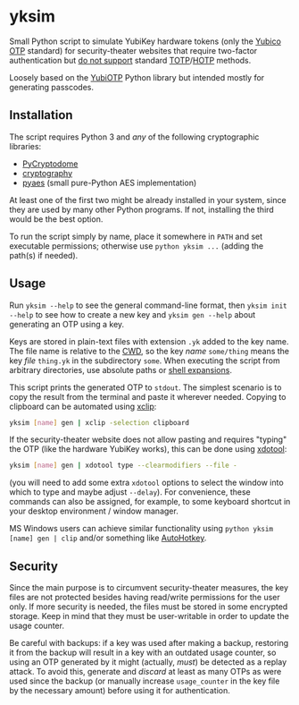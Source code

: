 # yksim

Small Python script to simulate YubiKey hardware tokens (only the [Yubico OTP](https://docs.yubico.com/yesdk/users-manual/application-otp/yubico-otp.html) standard) for security-theater websites that require two-factor authentication but [do not support](https://help.duo.com/s/article/7871) standard [TOTP](https://en.wikipedia.org/wiki/Time-based_one-time_password)/[HOTP](https://en.wikipedia.org/wiki/HMAC-based_one-time_password) methods.

Loosely based on the [YubiOTP](https://pypi.org/project/YubiOTP/) Python library but intended mostly for generating passcodes.


## Installation

The script requires Python 3 and *any* of the following cryptographic libraries:
- [PyCryptodome](https://pypi.org/project/pycryptodome/)
- [cryptography](https://pypi.org/project/cryptography/)
- [pyaes](https://pypi.org/project/pyaes/) (small pure-Python AES implementation)

At least one of the first two might be already installed in your system, since they are used by many other Python programs. If not, installing the third would be the best option.

To run the script simply by name, place it somewhere in `PATH` and set executable permissions; otherwise use `python yksim ...` (adding the path(s) if needed).


## Usage

Run `yksim --help` to see the general command-line format, then `yksim init --help` to see how to create a new key and `yksim gen --help` about generating an OTP using a key.

Keys are stored in plain-text files with extension `.yk` added to the key name. The file name is relative to the [CWD](https://en.wikipedia.org/wiki/Working_directory), so the key *name* `some/thing` means the key *file* `thing.yk` in the subdirectory `some`. When executing the script from arbitrary directories, use absolute paths or [shell expansions](https://tldp.org/LDP/Bash-Beginners-Guide/html/sect_03_04.html).

This script prints the generated OTP to `stdout`. The simplest scenario is to copy the result from the terminal and paste it wherever needed. Copying to clipboard can be automated using [xclip](https://github.com/astrand/xclip/blob/master/README):
```sh
yksim [name] gen | xclip -selection clipboard
```
If the security-theater website does not allow pasting and requires "typing" the OTP (like the hardware YubiKey works), this can be done using [xdotool](https://github.com/jordansissel/xdotool/blob/master/README.md):
```sh
yksim [name] gen | xdotool type --clearmodifiers --file -
```
(you will need to add some extra `xdotool` options to select the window into which to type and maybe adjust `--delay`). For convenience, these commands can also be assigned, for example, to some keyboard shortcut in your desktop environment / window manager.

MS Windows users can achieve similar functionality using `python yksim [name] gen | clip` and/or something like  [AutoHotkey](https://en.wikipedia.org/wiki/AutoHotkey).


## Security

Since the main purpose is to circumvent security-theater measures, the key files are not protected besides having read/write permissions for the user only. If more security is needed, the files must be stored in some encrypted storage. Keep in mind that they must be user-writable in order to update the usage counter.

Be careful with backups: if a key was used after making a backup, restoring it from the backup will result in a key with an outdated usage counter, so using an OTP generated by it might (actually, *must*) be detected as a replay attack. To avoid this, generate and *discard* at least as many OTPs as were used since the backup (or manually increase `usage_counter` in the key file by the necessary amount) before using it for authentication.
